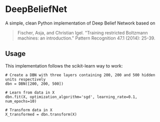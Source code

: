 # DeepBeliefNet
A simple, clean Python implementation of Deep Belief Network based on 
> Fischer, Asja, and Christian Igel. "Training restricted Boltzmann machines: an introduction." Pattern Recognition 47.1 (2014): 25-39.

## Usage
This implementation follows the scikit-learn way to work:
  
    # Create a DBN with three layers containing 200, 200 and 500 hidden units respectively
    dbn = DBN([200, 200, 500])
    
    # Learn from data in X
    dbn.fit(X, optimization_algorithm='sgd', learning_rate=0.1, num_epochs=10)
    
    # Transform data in X
    X_transformed = dbn.transform(X)

